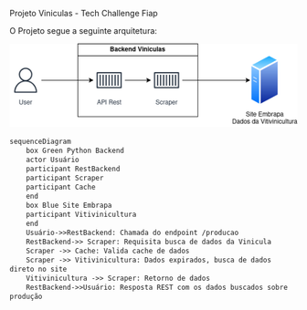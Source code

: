Projeto Viniculas - Tech Challenge Fiap

O Projeto segue a seguinte arquitetura:

![arquitetura](./projeto-fiap.drawio.png)

```mermaid
sequenceDiagram
    box Green Python Backend
    actor Usuário
    participant RestBackend
    participant Scraper
    participant Cache
    end
    box Blue Site Embrapa
    participant Vitivinicultura
    end    
    Usuário->>RestBackend: Chamada do endpoint /producao
    RestBackend->> Scraper: Requisita busca de dados da Vinicula
    Scraper ->> Cache: Valida cache de dados
    Scraper ->> Vitivinicultura: Dados expirados, busca de dados direto no site
    Vitivinicultura ->> Scraper: Retorno de dados
    RestBackend->>Usuário: Resposta REST com os dados buscados sobre produção
```